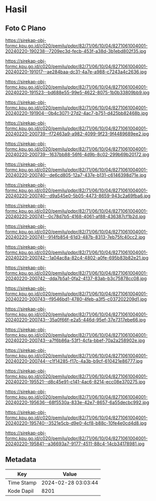 # Hasil

## Foto C Plano

https://sirekap-obj-formc.kpu.go.id/c020/pemilu/pdpr/82/71/06/10/04/8271061004001-20240220-190238--7209ec3d-fecb-453f-a38d-3b1ebd802f35.jpg

https://sirekap-obj-formc.kpu.go.id/c020/pemilu/pdpr/82/71/06/10/04/8271061004001-20240220-191017--ae284baa-dc31-4a7e-a988-c7243a4c2636.jpg

https://sirekap-obj-formc.kpu.go.id/c020/pemilu/pdpr/82/71/06/10/04/8271061004001-20240220-191523--bd688e55-99e5-4622-8075-1b0b33809bb9.jpg

https://sirekap-obj-formc.kpu.go.id/c020/pemilu/pdpr/82/71/06/10/04/8271061004001-20240220-191904--0b4c3071-27d2-4ac7-b751-d425bb82468b.jpg

https://sirekap-obj-formc.kpu.go.id/c020/pemilu/pdpr/82/71/06/10/04/8271061004001-20240220-200739--f72463a9-a982-4099-9f23-9f4489689ee2.jpg

https://sirekap-obj-formc.kpu.go.id/c020/pemilu/pdpr/82/71/06/10/04/8271061004001-20240220-200739--1637bb88-56f6-4d9b-8c02-299b69b20172.jpg

https://sirekap-obj-formc.kpu.go.id/c020/pemilu/pdpr/82/71/06/10/04/8271061004001-20240220-200740--de6cd805-12a7-437e-b131-c6146398d71e.jpg

https://sirekap-obj-formc.kpu.go.id/c020/pemilu/pdpr/82/71/06/10/04/8271061004001-20240220-200740--d9a545e0-5b05-4473-8659-943c2a69fba6.jpg

https://sirekap-obj-formc.kpu.go.id/c020/pemilu/pdpr/82/71/06/10/04/8271061004001-20240220-200741--0c78d7b5-4168-4061-af88-436387cf1b2d.jpg

https://sirekap-obj-formc.kpu.go.id/c020/pemilu/pdpr/82/71/06/10/04/8271061004001-20240220-200741--914fb854-61d3-487b-8313-7eb75fc40cc2.jpg

https://sirekap-obj-formc.kpu.go.id/c020/pemilu/pdpr/82/71/06/10/04/8271061004001-20240220-200742--1a04ac8a-82c4-4802-a0fe-695b83b82e21.jpg

https://sirekap-obj-formc.kpu.go.id/c020/pemilu/pdpr/82/71/06/10/04/8271061004001-20240220-200742--dda7b5a1-0fa2-4137-83ab-b3c75878cc08.jpg

https://sirekap-obj-formc.kpu.go.id/c020/pemilu/pdpr/82/71/06/10/04/8271061004001-20240220-200743--f9546bd1-4780-4feb-a3f5-c037202209d1.jpg

https://sirekap-obj-formc.kpu.go.id/c020/pemilu/pdpr/82/71/06/10/04/8271061004001-20240220-200743--35a0f66f-e2a5-446d-95ef-37e7317ebe66.jpg

https://sirekap-obj-formc.kpu.go.id/c020/pemilu/pdpr/82/71/06/10/04/8271061004001-20240220-200743--a7f6b86a-53f1-4cfa-bbef-70a2a258902e.jpg

https://sirekap-obj-formc.kpu.go.id/c020/pemilu/pdpr/82/71/06/10/04/8271061004001-20240220-200744--c1f14285-f17c-4a3b-b9cf-610421e86777.jpg

https://sirekap-obj-formc.kpu.go.id/c020/pemilu/pdpr/82/71/06/10/04/8271061004001-20240220-195521--d8c45e91-c141-4ac6-8214-ecc08e370275.jpg

https://sirekap-obj-formc.kpu.go.id/c020/pemilu/pdpr/82/71/06/10/04/8271061004001-20240220-195636--68f5530a-833e-42e7-8657-6a55decbc992.jpg

https://sirekap-obj-formc.kpu.go.id/c020/pemilu/pdpr/82/71/06/10/04/8271061004001-20240220-195740--3521e5cb-d9e0-4cf8-b88c-10fe4e0cd4d8.jpg

https://sirekap-obj-formc.kpu.go.id/c020/pemilu/pdpr/82/71/06/10/04/8271061004001-20240220-195841--a36693a7-9177-4511-88c4-14cb34178981.jpg


## Metadata

| Key        | Value               |
| ---------- | ------------------- |
| Time Stamp | 2024-02-28 03:03:44 |
| Kode Dapil | 8201                |



